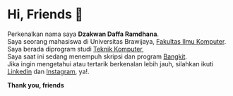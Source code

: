 # Hi, Friends 👋

Perkenalkan nama saya **Dzakwan Daffa Ramdhana**.\
Saya seorang mahasiswa di Universitas Brawijaya, [Fakultas Ilmu Komputer](https://filkom.ub.ac.id/).\
Saya berada diprogram studi [Teknik Komputer](tkom.filkom.ub.ac.id),\
Saya saat ini sedang menempuh skripsi dan program [Bangkit](https://grow.google/intl/id_id/bangkit/).\
Jika ingin mengetahui atau tertarik berkenalan lebih jauh, silahkan ikuti [Linkedin](https://www.linkedin.com/in/dzakwan-daffa-ramdhana-b8ab22134/) dan [Instagram](https://www.instagram.com/dzakwandaffar/), ya!.

**Thank you, friends**
